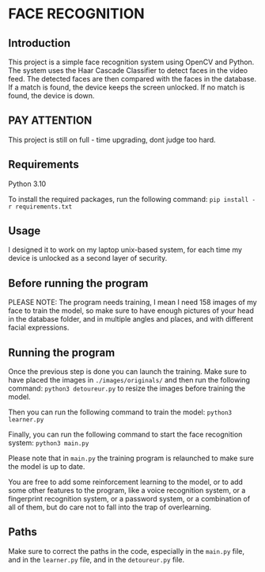 # FACE RECOGNITION

## Introduction
This project is a simple face recognition system using OpenCV and Python. The system uses the Haar Cascade Classifier to detect faces in the video feed. The detected faces are then compared with the faces in the database. If a match is found, the device keeps the screen unlocked. If no match is found, the device is down.

## PAY ATTENTION
This project is still on full - time upgrading, dont judge too hard. 

## Requirements
Python 3.10

To install the required packages, run the following command:
```pip install -r requirements.txt```

## Usage

I designed it to work on my laptop unix-based system, for each time my device is unlocked as a second layer of security. 

## Before running the program

PLEASE NOTE: The program needs training, I mean I need 158 images of my face to train the model, so make sure to have enough pictures of your head in the database folder, and in multiple angles and places, and with different facial expressions. 

## Running the program
Once the previous step is done you can launch the training. Make sure to have placed the images in ``` ./images/originals/ ``` and then run the following command:
```python3 detoureur.py```
to resize the images before training the model.

Then you can run the following command to train the model:
```python3 learner.py```

Finally, you can run the following command to start the face recognition system:
```python3 main.py```

Please note that in ```main.py```  the training program is relaunched to make sure the model is up to date.

You are free to add some reinforcement learning to the model, or to add some other features to the program, like a voice recognition system, or a fingerprint recognition system, or a password system, or a combination of all of them, but do care not to fall into the trap of overlearning.


## Paths

Make sure to correct the paths in the code, especially in the ```main.py``` file, and in the ```learner.py``` file, and in the ```detoureur.py``` file.

